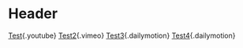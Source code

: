 <!-- TITLE: Test -->
<!-- SUBTITLE: A quick summary of Test -->

# Header
[Test](https://youtu.be/ZrZISyPucMg){.youtube}
[Test2](https://vimeo.com/196616491){.vimeo}
[Test3](http://www.dailymotion.com/video/x2m8jjy_dailymotion-spirit-words_creation){.dailymotion}
[Test4](http://dai.ly/x2m8jjy){.dailymotion}